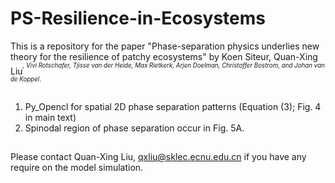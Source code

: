 # PS-Resilience-in-Ecosystems

This is a repository for the paper "Phase-separation physics underlies new theory for the resilience of patchy ecosystems" by Koen Siteur, Quan-Xing Liu<sup>*<sup>, Vivi Rotschafer, Tjisse van der Heide, Max Rietkerk, Arjen Doelman, Christoffer Bostrom, and Johan van de Koppel<sup>*<sup>.

##
1. Py_Opencl for spatial 2D phase separation patterns (Equation (3); Fig. 4 in main text)
2. Spinodal region of phase separation occur in Fig. 5A.

##
Please contact Quan-Xing Liu, qxliu@sklec.ecnu.edu.cn if you have any require on the model simulation. 
